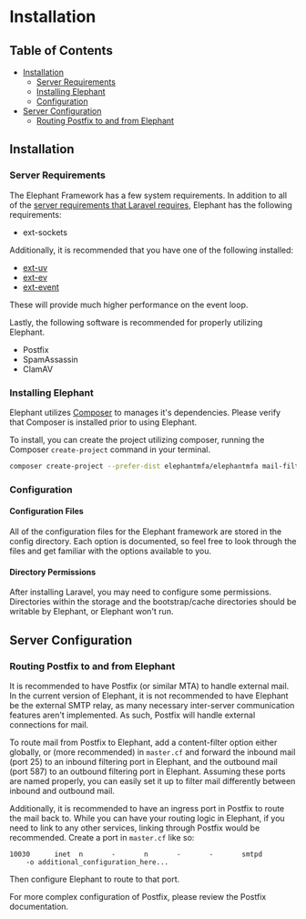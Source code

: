 # Installation

## Table of Contents

- [Installation](#installation)
  - [Server Requirements](#server-requirements)
  - [Installing Elephant](#installing-elephant)
  - [Configuration](#configuration)
- [Server Configuration](#server-configuration)
  - [Routing Postfix to and from Elephant](#routing-postfix-to-and-from-elephant)

## Installation

### Server Requirements

The Elephant Framework has a few system requirements. In addition to all of the
[server requirements that Laravel requires][1], Elephant has the following
requirements:

- ext-sockets

Additionally, it is recommended that you have one of the following installed:

- [ext-uv]
- [ext-ev]
- [ext-event]

These will provide much higher performance on the event loop.

Lastly, the following software is recommended for properly utilizing Elephant.

- Postfix
- SpamAssassin
- ClamAV


### Installing Elephant

Elephant utilizes [Composer](https://getcomposer.org/) to manages
it's dependencies. Please verify that Composer is installed prior to
using Elephant.

To install, you can create the project utilizing composer, running the
Composer `create-project` command in your terminal.

```sh
composer create-project --prefer-dist elephantmfa/elephantmfa mail-filter
```

### Configuration

#### Configuration Files

All of the configuration files for the Elephant framework are stored in the
config directory. Each option is documented, so feel free to look through the
files and get familiar with the options available to you.

#### Directory Permissions

After installing Laravel, you may need to configure some permissions.
Directories within the storage and the bootstrap/cache directories should be
writable by Elephant, or Elephant won't run.

## Server Configuration

### Routing Postfix to and from Elephant

It is recommended to have Postfix (or similar MTA) to handle external mail.
In the current version of Elephant, it is not recommended to have Elephant be
the external SMTP relay, as many necessary inter-server communication features
aren't implemented. As such, Postfix will handle external connections for mail.

To route mail from Postfix to Elephant, add a content-filter option either
globally, or (more recommended) in `master.cf` and forward the inbound mail
(port 25) to an inbound filtering port in Elephant, and the outbound mail (port
587) to an outbound filtering port in Elephant. Assuming these ports are named
properly, you can easily set it up to filter mail differently between inbound
and outbound mail.

Additionally, it is recommended to have an ingress port in Postfix to route the
mail back to. While you can have your routing logic in Elephant, if you need to
link to any other services, linking through Postfix would be recommended.
Create a port in `master.cf` like so:

```
10030      inet  n       -       n       -       -       smtpd
    -o additional_configuration_here...
```

Then configure Elephant to route to that port.

For more complex configuration of Postfix, please review the Postfix
documentation.

[1]: https://laravel.com/docs/6.x/installation#server-requirements
[ext-event]: https://pecl.php.net/package/event
[ext-ev]: https://pecl.php.net/package/ev
[ext-uv]: https://pecl.php.net/package/uv
